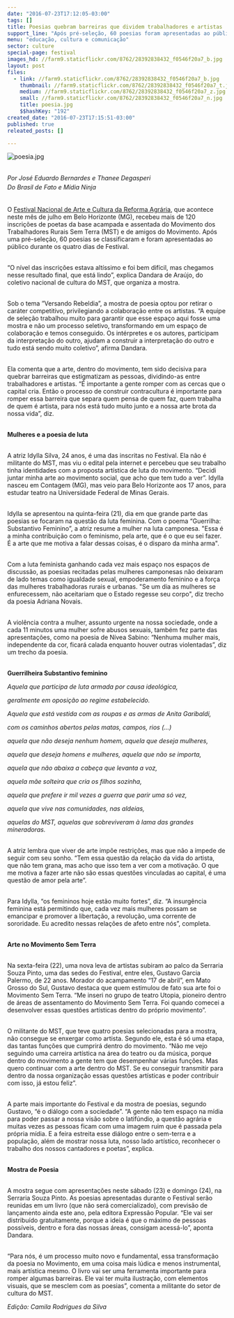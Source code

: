 ```yaml
---
date: "2016-07-23T17:12:05-03:00"
tags: []
title: Poesias quebram barreiras que dividem trabalhadores e artistas
support_line: "Após pré-seleção, 60 poesias foram apresentadas ao público no Festival Nacional de Arte e Cultura da Reforma Agrária"
menu: "educação, cultura e comunicação"
sector: culture
special-page: festival
images_hd: //farm9.staticflickr.com/8762/28392838432_f0546f20a7_b.jpg
layout: post
files:
  - link: //farm9.staticflickr.com/8762/28392838432_f0546f20a7_b.jpg
    thumbnail: //farm9.staticflickr.com/8762/28392838432_f0546f20a7_t.jpg
    medium: //farm9.staticflickr.com/8762/28392838432_f0546f20a7_z.jpg
    small: //farm9.staticflickr.com/8762/28392838432_f0546f20a7_n.jpg
    title: poesia.jpg
    $$hashKey: "192"
created_date: "2016-07-23T17:15:51-03:00"
published: true
releated_posts: []

---
```

<p><img alt="poesia.jpg" src="//farm9.staticflickr.com/8762/28392838432_f0546f20a7_b.jpg" /></p>

<p><br />
<em>Por Jos&eacute; Eduardo Bernardes e&nbsp;<span style="line-height: 20.8px;">Thanee Degasperi<br />
D</span>o Brasil de Fato e&nbsp;M&iacute;dia Ninja</em></p>

<p><br />
O <a href="http://www.mst.org.br/festival-da-reforma-agraria/" target="_blank">Festival Nacional de Arte e Cultura da Reforma Agr&aacute;ria</a>, que acontece neste m&ecirc;s de julho em Belo Horizonte (MG), recebeu mais de 120 inscri&ccedil;&otilde;es de poetas da base acampada e assentada do Movimento dos Trabalhadores Rurais Sem Terra (MST) e de amigos do Movimento. Ap&oacute;s uma pr&eacute;-sele&ccedil;&atilde;o, 60 poesias se classificaram e foram apresentadas ao p&uacute;blico durante os quatro dias de Festival.</p>

<p><br />
&ldquo;O n&iacute;vel das inscri&ccedil;&otilde;es estava alt&iacute;ssimo e foi bem dif&iacute;cil, mas chegamos nesse resultado final, que est&aacute; lindo&rdquo;, explica Dandara de Ara&uacute;jo, do coletivo nacional de cultura do MST, que organiza a mostra.</p>

<p><br />
Sob o tema &rdquo;Versando Rebeldia&rdquo;, a mostra de poesia optou por retirar o car&aacute;ter competitivo, privilegiando a colabora&ccedil;&atilde;o entre os artistas. &ldquo;A equipe de sele&ccedil;&atilde;o trabalhou muito para garantir que esse espa&ccedil;o aqui fosse uma mostra e n&atilde;o um processo seletivo, transformando em um espa&ccedil;o de colabora&ccedil;&atilde;o e temos conseguido. Os int&eacute;rpretes e os autores, participam da interpreta&ccedil;&atilde;o do outro, ajudam a construir a interpreta&ccedil;&atilde;o do outro e tudo est&aacute; sendo muito coletivo&rdquo;, afirma Dandara.</p>

<p><br />
Ela comenta que a arte, dentro do movimento, tem sido decisiva para quebrar barreiras que estigmatizam as pessoas, dividindo-as entre trabalhadores e artistas. &ldquo;&Eacute; importante a gente romper com as cercas que o capital cria. Ent&atilde;o o processo de construir contracultura &eacute; importante para romper essa barreira que separa quem pensa de quem faz, quem trabalha de quem &eacute; artista, para n&oacute;s est&aacute; tudo muito junto e a nossa arte brota da nossa vida&rdquo;, diz.</p>

<p><br />
<strong>Mulheres e a poesia de luta</strong></p>

<p><br />
A atriz Idylla Silva, 24 anos, &eacute; uma das inscritas no Festival. Ela n&atilde;o &eacute; militante do MST, mas viu o edital pela internet e percebeu que seu trabalho tinha identidades com a proposta art&iacute;stica de luta do movimento. &ldquo;Decidi juntar minha arte ao movimento social, que acho que tem tudo a ver&rdquo;. Idylla nasceu em Contagem (MG), mas veio para Belo Horizonte aos 17 anos, para estudar teatro na Universidade Federal de Minas Gerais.</p>

<p><br />
Idylla se apresentou na quinta-feira (21), dia em que grande parte das poesias se focaram na quest&atilde;o da luta feminina. Com o poema &ldquo;Guerrilha: Substantivo Feminino&rdquo;, a atriz resume a mulher na luta camponesa. &quot;Essa &eacute; a minha contribui&ccedil;&atilde;o com o feminismo, pela arte, que &eacute; o que eu sei fazer. &Eacute; a arte que me motiva a falar dessas coisas, &eacute; o disparo da minha arma&quot;.&nbsp;</p>

<p><br />
Com a luta feminista ganhando cada vez mais espa&ccedil;o nos espa&ccedil;os de discuss&atilde;o, as poesias recitadas pelas mulheres camponesas n&atilde;o deixaram de lado temas como igualdade sexual, empoderamento feminino e a for&ccedil;a das mulheres trabalhadoras rurais e urbanas. &quot;Se um dia as mulheres se enfurecessem, n&atilde;o aceitariam que o Estado regesse seu corpo&quot;, diz trecho da poesia Adriana Novais.&nbsp;</p>

<p><br />
A viol&ecirc;ncia contra a mulher, assunto urgente na nossa sociedade, onde a cada 11 minutos uma mulher sofre abusos sexuais, tamb&eacute;m fez parte das apresenta&ccedil;&otilde;es, como na poesia de N&iacute;vea Sabino: &ldquo;Nenhuma mulher mais, independente da cor, ficar&aacute; calada enquanto houver outras violentadas&rdquo;, diz um trecho da poesia.&nbsp;</p>

<p><br />
<strong>Guerrilheira Substantivo feminino&nbsp;</strong></p>

<p><em>Aquela que participa de luta armada por causa ideol&oacute;gica,</em></p>

<p><em>geralmente em oposi&ccedil;&atilde;o ao regime estabelecido.</em></p>

<p><em>Aquela que est&aacute; vestida com as roupas e as armas de Anita Garibaldi,&nbsp;</em></p>

<p><em>com os caminhos abertos pelas matas, campos, rios (&hellip;)</em></p>

<p><em>aquela que n&atilde;o deseja nenhum homem, aquela que deseja mulheres,&nbsp;</em></p>

<p><em>aquela que deseja homens e mulheres, aquela que n&atilde;o se importa,&nbsp;</em></p>

<p><em>aquela que n&atilde;o abaixa a cabe&ccedil;a que levanta a voz,&nbsp;</em></p>

<p><em>aquela m&atilde;e solteira que cria os filhos sozinha,&nbsp;</em></p>

<p><em>aquela que prefere ir mil vezes a guerra que parir uma s&oacute; vez,&nbsp;</em></p>

<p><em>aquela que vive nas comunidades, nas aldeias,&nbsp;</em></p>

<p><em>aquelas do MST, aquelas que sobreviveram &agrave; lama das grandes mineradoras.</em></p>

<p><br />
A atriz lembra que viver de arte imp&otilde;e restri&ccedil;&otilde;es, mas que n&atilde;o a impede de seguir com seu sonho. &ldquo;Tem essa quest&atilde;o da rela&ccedil;&atilde;o da vida do artista, que n&atilde;o tem grana, mas acho que isso tem a ver com a motiva&ccedil;&atilde;o. O que me motiva a fazer arte n&atilde;o s&atilde;o essas quest&otilde;es vinculadas ao capital, &eacute; uma quest&atilde;o de amor pela arte&rdquo;.</p>

<p><br />
Para Idylla, &ldquo;os femininos hoje est&atilde;o muito fortes&rdquo;, diz. &ldquo;A insurg&ecirc;ncia feminina est&aacute; permitindo que, cada vez mais mulheres possam se emancipar e promover a liberta&ccedil;&atilde;o, a revolu&ccedil;&atilde;o, uma corrente de sororidade. Eu acredito nessas rela&ccedil;&otilde;es de afeto entre n&oacute;s&rdquo;, completa.&nbsp;</p>

<p><br />
<strong>Arte no Movimento Sem Terra</strong></p>

<p><br />
Na sexta-feira (22), uma nova leva de artistas subiram ao palco da Serraria Souza Pinto, uma das sedes do Festival, entre eles, Gustavo Garcia Palermo, de 22 anos. Morador do acampamento &ldquo;17 de abril&rdquo;, em Mato Grosso do Sul, Gustavo destaca que quem estimulou de fato sua arte foi o Movimento Sem Terra. &ldquo;Me inseri no grupo de teatro Utopia, pioneiro dentro de &aacute;reas de assentamento do Movimento Sem Terra. Foi quando comecei a desenvolver essas quest&otilde;es art&iacute;sticas dentro do pr&oacute;prio movimento&rdquo;.</p>

<p><br />
O militante do MST, que teve quatro poesias selecionadas para a mostra, n&atilde;o consegue se enxergar como artista. Segundo ele, esta &eacute; s&oacute; uma etapa, das tantas fun&ccedil;&otilde;es que cumprir&aacute; dentro do movimento. &ldquo;N&atilde;o me vejo seguindo uma carreira art&iacute;stica na &aacute;rea do teatro ou da m&uacute;sica, porque dentro do movimento a gente tem que desempenhar v&aacute;rias fun&ccedil;&otilde;es. Mas quero continuar com a arte dentro do MST. Se eu conseguir transmitir para dentro da nossa organiza&ccedil;&atilde;o essas quest&otilde;es art&iacute;sticas e poder contribuir com isso, j&aacute; estou feliz&rdquo;.</p>

<p><br />
A parte mais importante do Festival e da mostra de poesias, segundo Gustavo, &ldquo;&eacute; o di&aacute;logo com a sociedade&rdquo;. &ldquo;A gente n&atilde;o tem espa&ccedil;o na m&iacute;dia para poder passar a nossa vis&atilde;o sobre o latif&uacute;ndio, a quest&atilde;o agr&aacute;ria e muitas vezes as pessoas ficam com uma imagem ruim que &eacute; passada pela pr&oacute;pria m&iacute;dia. E a feira estreita esse di&aacute;logo entre o sem-terra e a popula&ccedil;&atilde;o, al&eacute;m de mostrar nossa luta, nosso lado art&iacute;stico, reconhecer o trabalho dos nossos cantadores e poetas&rdquo;, explica.</p>

<p><br />
<strong>Mostra de Poesia</strong></p>

<p><br />
A mostra segue com apresenta&ccedil;&otilde;es neste s&aacute;bado (23) e domingo (24), na Serraria Souza Pinto. As poesias apresentadas durante o Festival ser&atilde;o reunidas em um livro (que n&atilde;o ser&aacute; comercializado), com previs&atilde;o de lan&ccedil;amento ainda este ano, pela editora Express&atilde;o Popular. &ldquo;Ele vai ser distribu&iacute;do gratuitamente, porque a ideia &eacute; que o m&aacute;ximo de pessoas poss&iacute;veis, dentro e fora das nossas &aacute;reas, consigam acess&aacute;-lo&rdquo;, aponta Dandara.&nbsp;</p>

<p><br />
&ldquo;Para n&oacute;s, &eacute; um processo muito novo e fundamental, essa transforma&ccedil;&atilde;o da poesia no Movimento, em uma coisa mais l&uacute;dica e menos instrumental, mais art&iacute;stica mesmo. O livro vai ser uma ferramenta importante para romper algumas barreiras. Ele vai ter muita ilustra&ccedil;&atilde;o, com elementos visuais, que se mesclem com as poesias&rdquo;, comenta a militante do setor de cultura do MST.</p>

<p><em>Edi&ccedil;&atilde;o: Camila Rodrigues da Silva</em></p>
